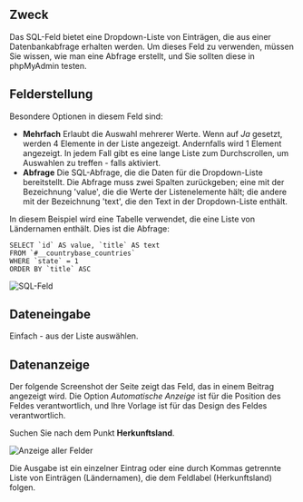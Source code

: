 <!-- Filename: J3.x:Adding_custom_fields/Sql_Field / Display title: SQL-Feld -->

## Zweck

Das SQL-Feld bietet eine Dropdown-Liste von Einträgen, die aus einer Datenbankabfrage erhalten werden. Um dieses Feld zu verwenden, müssen Sie wissen, wie man eine Abfrage erstellt, und Sie sollten diese in phpMyAdmin testen.


## Felderstellung

Besondere Optionen in diesem Feld sind:

- **Mehrfach** Erlaubt die Auswahl mehrerer Werte. Wenn auf *Ja* gesetzt, werden 4 Elemente in der Liste angezeigt. Andernfalls wird 1 Element angezeigt. In jedem Fall gibt es eine lange Liste zum Durchscrollen, um Auswahlen zu treffen - falls aktiviert.
- **Abfrage** Die SQL-Abfrage, die die Daten für die Dropdown-Liste bereitstellt. Die Abfrage muss zwei Spalten zurückgeben; eine mit der Bezeichnung 'value', die die Werte der Listenelemente hält; die andere mit der Bezeichnung 'text', die den Text in der Dropdown-Liste enthält.

In diesem Beispiel wird eine Tabelle verwendet, die eine Liste von Ländernamen enthält. Dies ist die Abfrage:
```
SELECT `id` AS value, `title` AS text
FROM `#__countrybase_countries`
WHERE `state` = 1
ORDER BY `title` ASC
```
![SQL-Feld](../../../en/images/fields/fields-sql.png "SQL-Feld")

## Dateneingabe

Einfach - aus der Liste auswählen.


## Datenanzeige

Der folgende Screenshot der Seite zeigt das Feld, das in einem Beitrag angezeigt wird. Die Option *Automatische Anzeige* ist für die Position des Feldes verantwortlich, und Ihre Vorlage ist für das Design des Feldes verantwortlich.

Suchen Sie nach dem Punkt **Herkunftsland**.

![Anzeige aller Felder](../../../en/images/fields/fields-display.png "Felderanzeige")

Die Ausgabe ist ein einzelner Eintrag oder eine durch Kommas getrennte Liste von Einträgen (Ländernamen), die dem Feldlabel (Herkunftsland) folgen.

